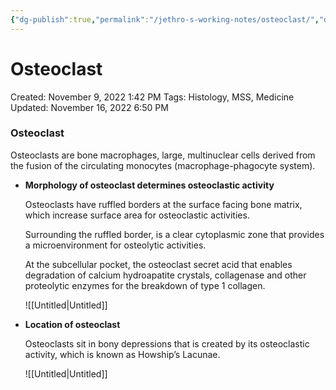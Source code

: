 ```yaml
---
{"dg-publish":true,"permalink":"/jethro-s-working-notes/osteoclast/","dgPassFrontmatter":true}
---
```



# Osteoclast

Created: November 9, 2022 1:42 PM
Tags: Histology, MSS, Medicine
Updated: November 16, 2022 6:50 PM

### Osteoclast

Osteoclasts are bone macrophages, large, multinuclear cells derived from the fusion of the circulating monocytes (macrophage-phagocyte system).

- ******************************************************************************************************************Morphology of osteoclast determines osteoclastic activity******************************************************************************************************************
    
    Osteoclasts have ruffled borders at the surface facing bone matrix, which increase surface area for osteoclastic activities.
    
    Surrounding the ruffled border, is a clear cytoplasmic zone that provides a microenvironment for osteolytic activities.
    
    At the subcellular pocket, the osteoclast secret acid that enables degradation of calcium hydroapatite crystals, collagenase and other proteolytic enzymes for the breakdown of type 1 collagen.
    
    ![[Untitled\|Untitled]]
    
- ********************************************Location of osteoclast********************************************
    
    Osteoclasts sit in bony depressions that is created by its osteoclastic activity, which is known as Howship’s Lacunae.
    
    ![[Untitled\|Untitled]]